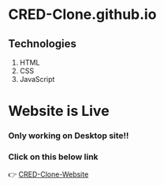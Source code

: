 # CRED-Clone.github.io
## Technologies
<ol>
<li>HTML</li>
<li>CSS</li>
<li>JavaScript</li>
</ol>
<h1>Website is Live</h1>
<h3>Only working on Desktop site!!</h3>
<h3>Click on this below link</h3> 👉 <a href = "https://saumen2000.github.io/CRED-Clone.github.io/" alt = "">CRED-Clone-Website</a>

